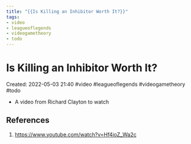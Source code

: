 ```yaml
---
title: "{{Is Killing an Inhibitor Worth It?}}"
tags:
- video
- leagueoflegends
- videogametheory
- todo
---
```

# Is Killing an Inhibitor Worth It?

Created: 2022-05-03 21:40
#video #leagueoflegends #videogametheory #todo

- A video from Richard Clayton to watch

## References
1. https://www.youtube.com/watch?v=Hf4joZ_Wa2c


